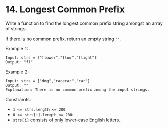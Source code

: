 # 14. Longest Common Prefix

Write a function to find the longest common prefix string amongst an array of strings.

If there is no common prefix, return an empty string `""`.

Example 1:

```text
Input: strs = ["flower","flow","flight"]
Output: "fl"
```

Example 2:

```text
Input: strs = ["dog","racecar","car"]
Output: ""
Explanation: There is no common prefix among the input strings.
```

Constraints:

- `1 <= strs.length <= 200`
- `0 <= strs[i].length <= 200`
- `strs[i]` consists of only lower-case English letters.
